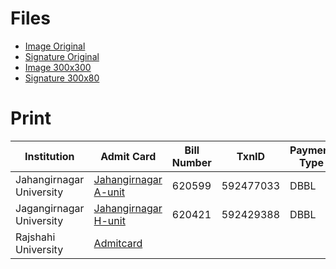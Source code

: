 # Files

-  [Image Original](https://raw.githubusercontent.com/ionixftw/admission/master/Ayon4.jpg)
- [Signature Original](https://raw.githubusercontent.com/ionixftw/admission/master/20160831_002313.jpg)
- [Image 300x300](https://raw.githubusercontent.com/ionixftw/admission/master/Ayon-300x300.jpg)
- [Signature 300x80](https://raw.githubusercontent.com/ionixftw/admission/master/signature-300x80.jpg)

# Print


|Institution|Admit Card|Bill Number|TxnID|Payment Type|Link|
|---|---|---|---|---|---|
|Jahangirnagar University| [Jahangirnagar A-unit](https://raw.githubusercontent.com/ionixftw/admission/master/admit-card-a-unit-jahangirnagar.pdf)|620599|592477033|DBBL|[Link](http://ju-admission.org)|
|Jagangirnagar University| [Jahangirnagar H-unit](https://raw.githubusercontent.com/ionixftw/admission/master/admit-card-h-unit-jahangirnagar.pdf)|620421|592429388|DBBL|[Link](http://ju-admission.org)|
|Rajshahi University|[Admitcard](https://github.com/ionixftw/admission/blob/master/RU-H24599.pdf)||
